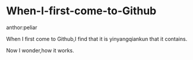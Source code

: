 # When-I-first-come-to-Github

anthor:peliar

When I first come to Github,I find that it is yinyangqiankun that it contains. 

Now I wonder,how it works.
